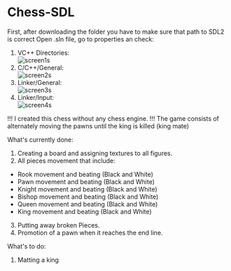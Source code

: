 # Chess-SDL
 
First, after downloading the folder you have to make sure that path to SDL2 is correct
Open .sln file, go to properties an check:
1. VC++ Directories:  
![screen1s](https://user-images.githubusercontent.com/84734341/155896312-d55fda5b-2734-45ca-bb51-1dc2fd4b61ed.png)
2. C/C++/General:  
![screen2s](https://user-images.githubusercontent.com/84734341/155896317-6bda2796-3882-4202-b22a-684d739f1af7.png)
3. Linker/General:  
![screen3s](https://user-images.githubusercontent.com/84734341/155896328-5297074e-e2cc-454b-89a5-4198880c5f00.png)
4. Linker/Input:  
![screen4s](https://user-images.githubusercontent.com/84734341/155896331-bdf7e37f-575e-433d-9d7f-ee6f020d37ed.png)

!!! I created this chess without any chess engine.
!!! The game consists of alternately moving the pawns until the king is killed (king mate)

What's currently done:
1. Creating a board and assigning textures to all figures.
2. All pieces movement that include:
- Rook movement and beating    (Black and White)
- Pawn movement and beating    (Black and White)
- Knight movement and beating  (Black and White)
- Bishop movement and beating  (Black and White)
- Queen movement and beating   (Black and White)
- King movement and beating    (Black and White)
3. Putting away broken Pieces.
4. Promotion of a pawn when it reaches the end line.

What's to do:
1. Matting a king
